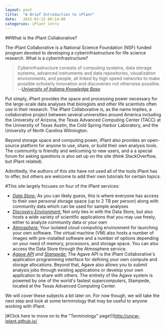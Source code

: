 ```yaml
---
layout: post
title:  "A Brief Introduction to iPlant"
date:   2015-03-22 00:14:00
categories: iPlant intro
---
```


##What is the iPlant Collaborative?

The iPlant Collaborative is a National Science Foundation (NSF) funded program devoted to developing a cyberinfrastructure for life science research. 
What is a cyberinfrastructure?

>Cyberinfrastructure consists of computing systems, data storage systems, advanced instruments and data repositories, visualization environments, and people, 
>all linked by high speed networks to make possible scholarly innovation and discoveries
>not otherwise possible.
>--<cite>[University of Indiana Knowledge Base](https://kb.iu.edu/d/auhf)</cite>

Put simply, iPlant provides the space and processing power necessary for the large-scale data analyses that biologists and other life scientists often use in their research.
The iPlant Collaborative is, as the name implies, a collaborative project between several universities around America including the University of Arizona, 
the Texas Advanced Computing Center (TACC) at the University of Texas Austin, 
the Cold Spring Harbor Laboratory, and the University of North Carolina Wilmington. 

Beyond storage space and computing power, iPlant also provides an open-source platform for anyone to use, share, or build their own analysis tools. The community is friendly and welcoming to new users, and a
a special forum for asking questions is also set up on the site (think StackOverflow, but iPlant related).

Admittedly, the authors of this site have not used all of the tools iPlant has to offer, but others are welcome to add their own tutorials for certain topics.

#This site largely focuses on four of the iPlant services:
*	_[Data Store:](http://www.iplantcollaborative.org/ci/data-store)_ As you can likely guess, this is where everyone has access to their own personal storage space (up to 2 TB per person) along with
community data which can be used for sample analyses 
*	_[Discovery Environment:](http://www.iplantcollaborative.org/ci/discovery-environment)_ Not only ties in with the Data Store, but also hosts a wide variety of scientific applications that you may use freely, either
to analyze community data or your own
*	_[Atmosphere:](http://www.iplantcollaborative.org/ci/atmosphere)_ Your isolated cloud computing environment for launching your own software. The virtual machine (VM) also hosts a number of images with pre-installed
software and a number of options depending on your need of memory, processors, and storage space. You can also access the Data Store through the Atmosphere service.
*	_[Agave API](http://agaveapi.co/) and [Stampede:](https://portal.tacc.utexas.edu/user-guides/stampede)_ The Agave API is the iPlant Collaborative's application programming interface for defining your own compute and
storage allocations. Beyond that, Agave also allows you to submit analysis jobs through existing applications or develop your own application to share with others. The entirety of the Agave system is powered by one of the world's
fastest supercomputers, Stampede, located at the Texas Advanced Computing Center.

We will cover these subjects a bit later on. For now though, we will take the next step and look at some terminology that may be useful to anyone working with iPlant.

[#Click here to move on to the "Terminology" page!](http://uncw-iplant.github.io/